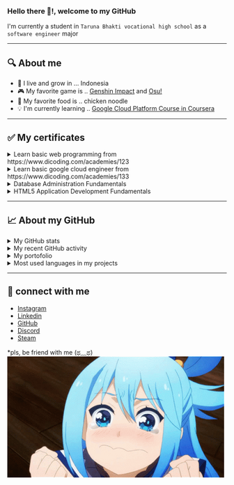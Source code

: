 ### Hello there 👋!, welcome to my GitHub
I'm currently a student in `Taruna Bhakti vocational high school` as a `software engineer` major

---
## 🔍 About me
- 🏡 I live and grow in ... Indonesia
- 🎮 My favorite game is .. [Genshin Impact](https://genshin.mihoyo.com/) and [Osu!](https://osu.ppy.sh/)
- 🍜 My favorite food is .. chicken noodle
- 💡 I'm currently learning .. [Google Cloud Platform Course in Coursera](https://www.coursera.org/learn/gcp-fundamentals)

---
## ✅ My certificates
<details>
  <summary>Learn basic web programming from https://www.dicoding.com/academies/123</summary>
  &nbsp;&nbsp;&nbsp; <img src="sertifikat_course_123_282704_130621135137.jpg">
</details>

<details>
  <summary>Learn basic google cloud engineer from https://www.dicoding.com/academies/133</summary>
  &nbsp;&nbsp;&nbsp; <img src="sertifikat_course_133_1515446_140621102738.jpg">
</details>

<details>
  <summary>Database Administration Fundamentals</summary>
  &nbsp;&nbsp;&nbsp; <img src="Database Administration Fundamentals.jpg">
</details>

<details>
  <summary>HTML5 Application Development Fundamentals</summary>
  &nbsp;&nbsp;&nbsp; <img src="HTML5 Application Development Fundamentals.jpg">
</details>

---
## 📈 About my GitHub

<details>
  <summary>My GitHub stats</summary>
  &nbsp;&nbsp;&nbsp; <img src="https://github-readme-stats.vercel.app/api?username=bayukartiko&show_icons=true&theme=radical">
</details>

<details>
  <summary>My recent GitHub activity</summary>
  <!--START_SECTION:activity-->
1. 🎉 Merged PR [#1](https://github.com/bayukartiko/_magang_ci3_visitormanagement/pull/1) in [bayukartiko/_magang_ci3_visitormanagement](https://github.com/bayukartiko/_magang_ci3_visitormanagement)
  <!--END_SECTION:activity-->
</details>

<details>
  <summary>My portofolio</summary>
  &nbsp;&nbsp;&nbsp;<img src="https://github-readme-stats.vercel.app/api/pin/?username=bayukartiko&repo=ci-BAKAlaundry&show_icons=true&theme=radical"> &nbsp;
  <img src="https://github-readme-stats.vercel.app/api/pin/?username=bayukartiko&repo=_magang_ci3_visitormanagement&show_icons=true&theme=radical">
</details>

<details>
  <summary>Most used languages in my projects</summary>
  &nbsp;&nbsp;&nbsp;<img src="https://github-readme-stats.vercel.app/api/top-langs/?username=bayukartiko&show_icons=true&theme=radical&langs_count=10&layout=compact">
</details>

---
## 🤝 connect with me
- [Instagram](https://www.instagram.com/bayu_kartiko5758/)
- [Linkedin](https://www.linkedin.com/in/bayu-kartiko-1656581b5/)
- [GitHub](https://github.com/bayukartiko)
- [Discord](https://discordapp.com/users/544423153191878657/)
- [Steam](https://steamcommunity.com/profiles/76561198864676273/)

*pls, be friend with me (ಥ﹏ಥ) <br>
<img src="2.gif">
